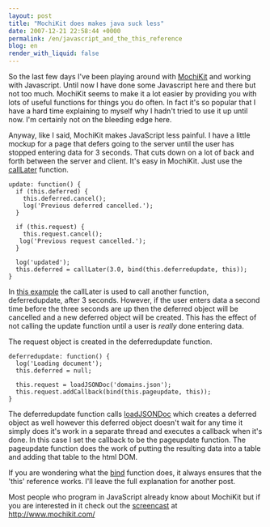 ```yaml
---
layout: post
title: "MochiKit does makes java suck less"
date: 2007-12-21 22:58:44 +0000
permalink: /en/javascript_and_the_this_reference
blog: en
render_with_liquid: false
---
```


So the last few days I've been playing around with
[MochiKit](http://www.mochikit.com/) and working with Javascript. Until now I
have done some Javascript here and there but not too much. MochiKit seems to
make it a lot easier by providing you with lots of useful functions for things
you do often. In fact it's so popular that I have a hard time explaining to
myself why I hadn't tried to use it up until now. I'm certainly not on the
bleeding edge here.

Anyway, like I said, MochiKit makes JavaScript less painful. I have a little
mockup for a page that defers going to the server until the user has stopped
entering data for 3 seconds. That cuts down on a lot of back and forth between
the server and client. It's easy in MochiKit. Just use the
[callLater](http://www.mochikit.com/doc/html/MochiKit/Async.html#fn-calllater)
function.

```
update: function() {
  if (this.deferred) {
    this.deferred.cancel();
    log('Previous deferred cancelled.');
  }

  if (this.request) {
    this.request.cancel();
   log('Previous request cancelled.');
  }

  log('updated');
  this.deferred = callLater(3.0, bind(this.deferredupdate, this));
}
```

In [this example](http://static.ianlewis.org/prod/demos/files/calllatertest.html) the callLater is used to call
another function, deferredupdate, after 3 seconds. However, if the user enters
data a second time before the three seconds are up then the deferred object
will be cancelled and a new deferred object will be created. This has the
effect of not calling the update function until a user is _really_ done
entering data.

The request object is created in the deferredupdate function.

```
deferredupdate: function() {
  log('Loading document');
  this.deferred = null;

  this.request = loadJSONDoc('domains.json');
  this.request.addCallback(bind(this.pageupdate, this));
}
```

The deferredupdate function calls
[loadJSONDoc](http://www.mochikit.com/doc/html/MochiKit/Async.html#fn-loadjsondoc)
which creates a deferred object as well however this deferred object doesn't
wait for any time it simply does it's work in a separate thread and executes a
callback when it's done. In this case I set the callback to be the pageupdate
function. The pageupdate function does the work of putting the resulting data
into a table and adding that table to the html DOM.

If you are wondering what the
[bind](http://mochikit.com/doc/html/MochiKit/Base.html#fn-bind) function does,
it always ensures that the 'this' reference works. I'll leave the full
explanation for another post.

Most people who program in JavaScript already know about MochiKit but if you
are interested in it check out the
[screencast](http://mochikit.com/screencasts/MochiKit_Intro-1.mov) at
http://www.mochikit.com/
